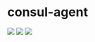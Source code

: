 # consul-agent

[![](https://images.microbadger.com/badges/version/rwxlabs/consul-agent.svg)](http://microbadger.com/images/rwxlabs/consul-agent "Get your own version badge on microbadger.com") [![](https://images.microbadger.com/badges/image/rwxlabs/consul-agent.svg)](http://microbadger.com/images/rwxlabs/consul-agent "Get your own image badge on microbadger.com") [![](https://images.microbadger.com/badges/commit/rwxlabs/consul-agent.svg)](http://microbadger.com/images/rwxlabs/consul-agent "Get your own commit badge on microbadger.com")
